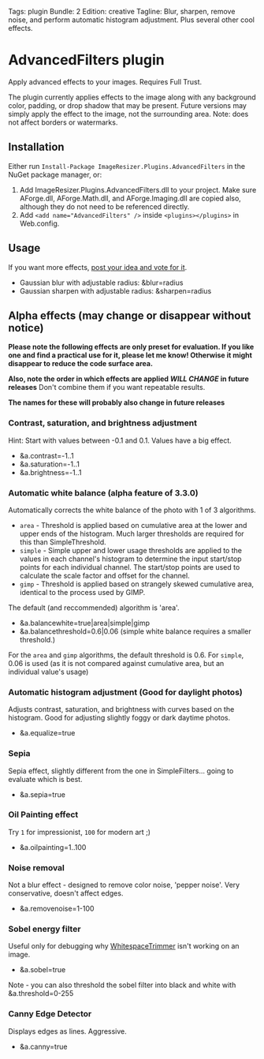 Tags: plugin
Bundle: 2
Edition: creative
Tagline: Blur, sharpen, remove noise, and perform automatic histogram adjustment. Plus several other cool effects. 

# AdvancedFilters plugin

Apply advanced effects to your images. Requires Full Trust.

The plugin currently applies effects to the image along with any background color, padding, or drop shadow that may be present. Future versions may simply apply the effect to the image, not the surrounding area. Note: does not affect borders or watermarks.

## Installation

Either run `Install-Package ImageResizer.Plugins.AdvancedFilters` in the NuGet package manager, or:

1. Add ImageResizer.Plugins.AdvancedFilters.dll to your project. Make sure AForge.dll, AForge.Math.dll, and AForge.Imaging.dll are copied also, although they do not need to be referenced directly.
2. Add `<add name="AdvancedFilters" />` inside `<plugins></plugins>` in Web.config.

## Usage

If you want more effects, [post your idea and vote for it](http://resizer.uservoice.com).

* Gaussian blur with adjustable radius: &blur=radius
* Gaussian sharpen with adjustable radius: &sharpen=radius

## Alpha effects (may change or disappear without notice)

**Please note the following effects are only preset for evaluation. If you like one and find a practical use for it, please let me know! Otherwise it might disappear to reduce the code surface area.**

**Also, note the order in which effects are applied *WILL CHANGE* in future releases** Don't combine them if you want repeatable results.

**The names for these will probably also change in future releases**

### Contrast, saturation, and brightness adjustment

Hint: Start with values between -0.1 and 0.1. Values have a big effect. 

* &a.contrast=-1..1
* &a.saturation=-1..1
* &a.brightness=-1..1

### Automatic white balance (alpha feature of 3.3.0)

Automatically corrects the white balance of the photo with 1 of 3 algorithms.

* `area` - Threshold is applied based on cumulative area at the lower and upper ends of the histogram. Much larger thresholds are required for this than SimpleThreshold.
* `simple` - Simple upper and lower usage thresholds are applied to the values in each channel's histogram to determine the input start/stop points for each individual channel. The start/stop points are used to calculate the scale factor and offset for the channel.
* `gimp` - Threshold is applied based on strangely skewed cumulative area, identical to the process used by GIMP.

The default (and reccommended) algorithm is 'area'.

*  &a.balancewhite=true|area|simple|gimp
*  &a.balancethreshold=0.6|0.06 (simple white balance requires a smaller threshold.)

For the `area` and `gimp` algorithms, the default threshold is 0.6. For `simple`, 0.06 is used (as it is not compared against cumulative area, but an individual value's usage)



### Automatic histogram adjustment (Good for daylight photos)

Adjusts contrast, saturation, and brightness with curves based on the histogram. Good for adjusting slightly foggy or dark daytime photos. 

* &a.equalize=true

### Sepia

Sepia effect, slightly different from the one in SimpleFilters... going to evaluate which is best.

* &a.sepia=true

### Oil Painting effect

Try `1` for impressionist, `100` for modern art ;)

* &a.oilpainting=1..100

### Noise removal

Not a blur effect - designed to remove color noise, 'pepper noise'. Very conservative, doesn't affect edges.

* &a.removenoise=1-100 


### Sobel energy filter

Useful only for debugging why [WhitespaceTrimmer](/plugins/whitespacetrimmer) isn't working on an image.

* &a.sobel=true

Note - you can also threshold the sobel filter into black and white with &a.threshold=0-255

### Canny Edge Detector

Displays edges as lines. Aggressive.

* &a.canny=true

